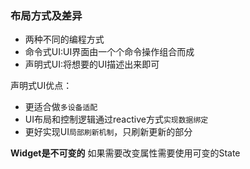 ### 布局方式及差异

- 两种不同的编程方式
- 命令式UI:UI界面由一个个命令操作组合而成
- 声明式UI:将想要的UI描述出来即可

声明式UI优点：
- 更适合做`多设备适配`
- UI布局和控制逻辑通过reactive方式`实现数据绑定`
- 更好实现UI`局部刷新机制`，只刷新更新的部分

**Widget是不可变的**
如果需要改变属性需要使用可变的State